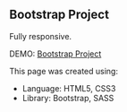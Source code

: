 ## Bootstrap Project

Fully responsive.

DEMO: [Bootstrap Project](https://nikolamitic95.github.io/Bootstrap-Project/) 

This page was created using:
* Language: HTML5, CSS3
* Library: Bootstrap, SASS
